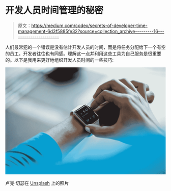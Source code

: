 # 开发人员时间管理的秘密

> 原文：<https://medium.com/codex/secrets-of-developer-time-management-6d3f5885fe32?source=collection_archive---------16----------------------->

人们最常犯的一个错误是没有估计开发人员的时间，而是将任务分配给下一个有空的员工。开发者往往也有同感。理解这一点并利用这些工具为自己服务是很重要的。以下是我用来更好地组织开发人员时间的一些技巧:

![](img/ceadaa843c7df84aeef10142d0a9a09a.png)

卢克·切瑟在 [Unsplash](https://unsplash.com?utm_source=medium&utm_medium=referral) 上的照片